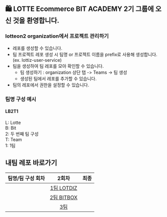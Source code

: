 ## 🛍️ LOTTE Ecommerce BIT ACADEMY 2기 그룹에 오신 것을 환영합니다. 

### lotteon2 organization에서 프로젝트 관리하기

- 레포를 생성할 수 있습니다.
- 팀 프로젝트 레포 생성 시 팀명 or 프로젝트 이름을 prefix로 사용해 생성합니다. (ex. lottiz-user-service)
- 팀을 생성하여 팀 레포를 모아 확인할 수 있습니다.
  - 팀 생성하기 : organization 상단 탭 -> Teams -> 팀 생성
  - 생성된 팀에서 레포를 추가할 수 있습니다.
- 팀의 레포에서 권한을 설정할 수 있습니다.

### 팀명 구성 예시
#### LB2T1 
L: Lotte   
B: Bit   
2: 두 번째 팀 구성    
T: Team   
1: 1팀    

## 내팀 레포 바로가기 

|팀명/팀 구성 회차|2회차|최종|         
|:--:|:--:|:--:|            
| | [1팀 LOTDIZ](https://github.com/orgs/lotteon2/teams/lb2t1/repositories) |  |     
| | [2팀 BITBOX](https://github.com/orgs/lotteon2/teams/lb2t2/repositories) |     |     
| | [3팀](https://github.com/orgs/lotteon2/teams/lb2t3/repositories) |    |     
